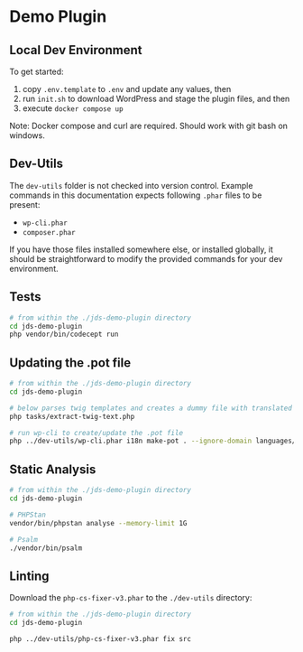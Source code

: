 # Demo Plugin

## Local Dev Environment

To get started:

1. copy `.env.template` to `.env` and update any values, then
2. run `init.sh` to download WordPress and stage the plugin files, and then
3. execute `docker compose up`

Note: Docker compose and curl are required. Should work with git bash on windows.

## Dev-Utils

The `dev-utils` folder is not checked into version control. Example commands in this documentation expects
following `.phar` files to be present:

- `wp-cli.phar`
- `composer.phar`

If you have those files installed somewhere else, or installed globally, it should be straightforward to modify the
provided commands for your dev environment.

## Tests

```bash
# from within the ./jds-demo-plugin directory
cd jds-demo-plugin
php vendor/bin/codecept run
```

## Updating the .pot file

```bash
# from within the ./jds-demo-plugin directory
cd jds-demo-plugin

# below parses twig templates and creates a dummy file with translated strings
php tasks/extract-twig-text.php

# run wp-cli to create/update the .pot file
php ../dev-utils/wp-cli.phar i18n make-pot . --ignore-domain languages/jds-demo-plugin.pot --path=../wordpress --include=cache/gettext/*.php --exclude=tests/* --merge
```

## Static Analysis

```bash
# from within the ./jds-demo-plugin directory
cd jds-demo-plugin

# PHPStan
vendor/bin/phpstan analyse --memory-limit 1G

# Psalm
./vendor/bin/psalm
```

## Linting

Download the `php-cs-fixer-v3.phar` to the `./dev-utils` directory:

```bash
# from within the ./jds-demo-plugin directory
cd jds-demo-plugin

php ../dev-utils/php-cs-fixer-v3.phar fix src
```
